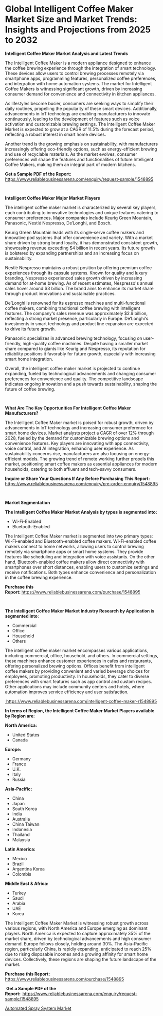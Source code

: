 <p><h1>Global Intelligent Coffee Maker Market Size and Market Trends: Insights and Projections from 2025 to 2032</h1></p><p><strong>Intelligent Coffee Maker Market Analysis and Latest Trends</strong></p>
<p><p>The Intelligent Coffee Maker is a modern appliance designed to enhance the coffee brewing experience through the integration of smart technology. These devices allow users to control brewing processes remotely via smartphone apps, programming features, personalized coffee preferences, and integration with home automation systems. The market for Intelligent Coffee Makers is witnessing significant growth, driven by increasing consumer demand for convenience and connectivity in kitchen appliances.</p><p>As lifestyles become busier, consumers are seeking ways to simplify their daily routines, propelling the popularity of these smart devices. Additionally, advancements in IoT technology are enabling manufacturers to innovate continuously, leading to the development of features such as voice activation and customizable brewing settings. The Intelligent Coffee Maker Market is expected to grow at a CAGR of 11.5% during the forecast period, reflecting a robust interest in smart home devices. </p><p>Another trend is the growing emphasis on sustainability, with manufacturers increasingly offering eco-friendly options, such as energy-efficient brewing and use of recyclable materials. As the market evolves, consumer preferences will shape the features and functionalities of future Intelligent Coffee Makers, making them an integral part of modern kitchens.</p></p>
<p><strong>Get a Sample PDF of the Report:&nbsp;</strong> <a href="https://www.reliablebusinessarena.com/enquiry/request-sample/1548895?utm_campaign=2188&utm_medium=2&utm_source=Github&utm_content=ia&utm_term=10042025&utm_id=intelligent-coffee-maker">https://www.reliablebusinessarena.com/enquiry/request-sample/1548895</a></p>
<p>&nbsp;</p>
<p><strong>Intelligent Coffee Maker Major Market Players</strong></p>
<p><p>The intelligent coffee maker market is characterized by several key players, each contributing to innovative technologies and unique features catering to consumer preferences. Major companies include Keurig Green Mountain, Panasonic, Nestlé Nespresso, De’Longhi, and Bosch.</p><p>Keurig Green Mountain leads with its single-serve coffee makers and innovative pod systems that offer convenience and variety. With a market share driven by strong brand loyalty, it has demonstrated consistent growth, showcasing revenue exceeding $4 billion in recent years. Its future growth is bolstered by expanding partnerships and an increasing focus on sustainability.</p><p>Nestlé Nespresso maintains a robust position by offering premium coffee experiences through its capsule systems. Known for quality and luxury branding, Nespresso experienced sales growth driven by increasing demand for at-home brewing. As of recent estimates, Nespresso's annual sales hover around $3 billion. The brand aims to enhance its market share through product innovations and sustainable practices.</p><p>De’Longhi is renowned for its espresso machines and multi-functional coffee makers, combining traditional coffee brewing with intelligent features. The company's sales revenue was approximately $2.6 billion, reflecting a strong market presence, particularly in Europe. De’Longhi's investments in smart technology and product line expansion are expected to drive its future growth.</p><p>Panasonic specializes in advanced brewing technology, focusing on user-friendly, high-quality coffee machines. Despite having a smaller market share compared to giants like Keurig and Nespresso, its reputation for reliability positions it favorably for future growth, especially with increasing smart home integration.</p><p>Overall, the intelligent coffee maker market is projected to continue expanding, fueled by technological advancements and changing consumer preferences for convenience and quality. The competitive landscape indicates ongoing innovation and a push towards sustainability, shaping the future of coffee brewing.</p></p>
<p>&nbsp;</p>
<p><strong>What Are The Key Opportunities For Intelligent Coffee Maker Manufacturers?</strong></p>
<p><p>The Intelligent Coffee Maker market is poised for robust growth, driven by advancements in IoT technology and increasing consumer preference for smart home devices. Market analysts project a CAGR of over 12% through 2028, fueled by the demand for customizable brewing options and convenience features. Key players are innovating with app connectivity, voice control, and AI integration, enhancing user experience. As sustainability concerns rise, manufacturers are also focusing on energy-efficient models. The growing trend of remote working further propels this market, positioning smart coffee makers as essential appliances for modern households, catering to both affluent and tech-savvy consumers.</p></p>
<p><strong>Inquire or Share Your Questions If Any Before Purchasing This Report:</strong> <a href="https://www.reliablebusinessarena.com/enquiry/pre-order-enquiry/1548895?utm_campaign=2188&utm_medium=2&utm_source=Github&utm_content=ia&utm_term=10042025&utm_id=intelligent-coffee-maker">https://www.reliablebusinessarena.com/enquiry/pre-order-enquiry/1548895</a></p>
<p>&nbsp;</p>
<p><strong>Market Segmentation</strong></p>
<p><strong>The Intelligent Coffee Maker Market Analysis by types is segmented into:</strong></p>
<p><ul><li>Wi-Fi-Enabled</li><li>Bluetooth-Enabled</li></ul></p>
<p><p>The Intelligent Coffee Maker market is segmented into two primary types: Wi-Fi-enabled and Bluetooth-enabled coffee makers. Wi-Fi-enabled coffee makers connect to home networks, allowing users to control brewing remotely via smartphone apps or smart home systems. They provide features like scheduling and integration with voice assistants. On the other hand, Bluetooth-enabled coffee makers allow direct connectivity with smartphones over short distances, enabling users to customize settings and receive notifications. Both types enhance convenience and personalization in the coffee brewing experience.</p></p>
<p><strong>Purchase this Report:&nbsp;</strong><a href="https://www.reliablebusinessarena.com/purchase/1548895?utm_campaign=2188&utm_medium=2&utm_source=Github&utm_content=ia&utm_term=10042025&utm_id=intelligent-coffee-maker">https://www.reliablebusinessarena.com/purchase/1548895</a></p>
<p>&nbsp;</p>
<p><strong>The Intelligent Coffee Maker Market Industry Research by Application is segmented into:</strong></p>
<p><ul><li>Commercial</li><li>Office</li><li>Household</li><li>Others</li></ul></p>
<p><p>The intelligent coffee maker market encompasses various applications, including commercial, office, household, and others. In commercial settings, these machines enhance customer experiences in cafes and restaurants, offering personalized brewing options. Offices benefit from intelligent coffee makers by providing convenient and varied beverage choices for employees, promoting productivity. In households, they cater to diverse preferences with smart features such as app control and custom recipes. Other applications may include community centers and hotels, where automation improves service efficiency and user satisfaction.</p></p>
<p><a href="https://www.reliablebusinessarena.com/intelligent-coffee-maker-r1548895?utm_campaign=2188&utm_medium=2&utm_source=Github&utm_content=ia&utm_term=10042025&utm_id=intelligent-coffee-maker">&nbsp;https://www.reliablebusinessarena.com/intelligent-coffee-maker-r1548895</a></p>
<p><strong>In terms of Region, the Intelligent Coffee Maker Market Players available by Region are:</strong></p>
<p>
    <p> <strong> North America: </strong>
        <ul>
            <li>United States</li>
            <li>Canada</li>
        </ul>
        </p> 
    <p> <strong> Europe: </strong>
        <ul>
            <li>Germany</li>
            <li>France</li>
            <li>U.K.</li>
            <li>Italy</li>
            <li>Russia</li>
        </ul>
        </p> 
    <p> <strong> Asia-Pacific: </strong>
        <ul>
            <li>China</li>
            <li>Japan</li>
            <li>South Korea</li>
            <li>India</li>
            <li>Australia</li>
            <li>China Taiwan</li>
            <li>Indonesia</li>
            <li>Thailand</li>
            <li>Malaysia</li>
        </ul>
        </p> 
    <p> <strong> Latin America: </strong>
        <ul>
            <li>Mexico</li>
            <li>Brazil</li>
            <li>Argentina Korea</li>
            <li>Colombia</li>
        </ul>
        </p> 
    <p> <strong> Middle East & Africa: </strong>
        <ul>
            <li>Turkey</li>
            <li>Saudi</li>
            <li>Arabia</li>
            <li>UAE</li>
            <li>Korea</li>
        </ul>
    </p>
    </p>
<p><p>The Intelligent Coffee Maker Market is witnessing robust growth across various regions, with North America and Europe emerging as dominant players. North America is expected to capture approximately 35% of the market share, driven by technological advancements and high consumer demand. Europe follows closely, holding around 30%. The Asia-Pacific region, particularly China, is rapidly expanding, anticipated to reach 25% due to rising disposable incomes and a growing affinity for smart home devices. Collectively, these regions are shaping the future landscape of the market.</p></p>
<p><strong>Purchase this Report: </strong><a href="https://www.reliablebusinessarena.com/purchase/1548895?utm_campaign=2188&utm_medium=2&utm_source=Github&utm_content=ia&utm_term=10042025&utm_id=intelligent-coffee-maker">https://www.reliablebusinessarena.com/purchase/1548895</a></p>
<p>&nbsp;<strong>Get a Sample PDF of the Report:&nbsp;&nbsp;</strong><a href="https://www.reliablebusinessarena.com/enquiry/request-sample/1548895?utm_campaign=2188&utm_medium=2&utm_source=Github&utm_content=ia&utm_term=10042025&utm_id=intelligent-coffee-maker">https://www.reliablebusinessarena.com/enquiry/request-sample/1548895</a></p>
<p><strong></strong></p>
<p><p><a href="https://github.com/efialiurca/Market-Research-Report-List-1/blob/main/automated-spray-system-market.md?utm_campaign=2188&utm_medium=2&utm_source=Github&utm_content=ia&utm_term=10042025&utm_id=intelligent-coffee-maker">Automated Spray System Market</a></p></p>